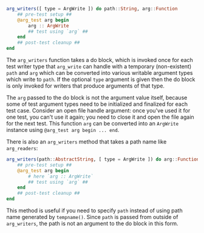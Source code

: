 
```julia
arg_writers([ type = ArgWrite ]) do path::String, arg::Function
    ## pre-test setup ##
    @arg_test arg begin
        arg :: ArgWrite
        ## test using `arg` ##
    end
    ## post-test cleanup ##
end
```
The `arg_writers` function takes a do block, which is invoked once for each test writer type that `arg_write` can handle with a temporary (non-existent) `path` and `arg` which can be converted into various writable argument types which write to `path`. If the optional `type` argument is given then the do block is only invoked for writers that produce arguments of that type.

The `arg` passed to the do block is not the argument value itself, because some of test argument types need to be initialized and finalized for each test case. Consider an open file handle argument: once you've used it for one test, you can't use it again; you need to close it and open the file again for the next test. This function `arg` can be converted into an `ArgWrite` instance using `@arg_test arg begin ... end`.

There is also an `arg_writers` method that takes a path name like `arg_readers`:


```julia
arg_writers(path::AbstractString, [ type = ArgWrite ]) do arg::Function
    ## pre-test setup ##
    @arg_test arg begin
        # here `arg :: ArgWrite`
        ## test using `arg` ##
    end
    ## post-test cleanup ##
end
```
This method is useful if you need to specify `path` instead of using path name generated by `tempname()`. Since `path` is passed from outside of `arg_writers`, the path is not an argument to the do block in this form.





